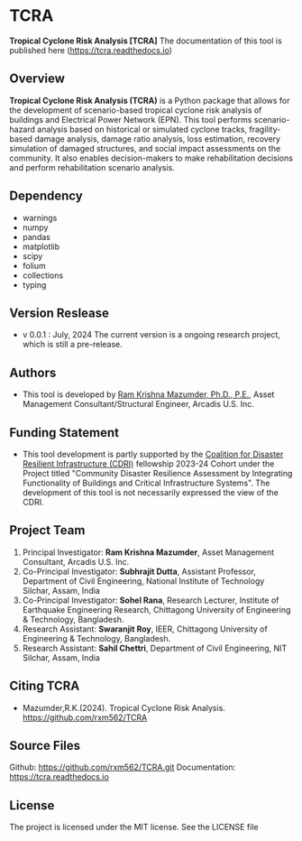 # TCRA
**Tropical Cyclone Risk Analysis [TCRA]** 
The documentation of this tool is published here (https://tcra.readthedocs.io)


Overview
--------
**Tropical Cyclone Risk Analysis (TCRA)** is a Python package that allows for the development of scenario-based tropical cyclone risk analysis of buildings and Electrical Power Network (EPN). This tool performs scenario-hazard analysis based on historical or simulated cyclone tracks, fragility-based damage analysis, damage ratio analysis, loss estimation, recovery simulation of damaged structures, and social impact assessments on the community. It also enables decision-makers to make rehabilitation decisions and perform rehabilitation scenario analysis.

Dependency
----------
* warnings
* numpy
* pandas
* matplotlib
* scipy
* folium
* collections
* typing

Version Reslease
-----------------
* v 0.0.1 : July, 2024
The current version is a ongoing research project, which is still a pre-release.

Authors
-----------------
* This tool is developed by [Ram Krishna Mazumder, Ph.D., P.E.](https://rxm562.github.io/), Asset Management Consultant/Structural Engineer, Arcadis U.S. Inc.

Funding Statement
----------------------
* This tool development is partly supported by the [Coalition for Disaster Resilient Infrastructure (CDRI)](https://www.cdri.world/) fellowship 2023-24 Cohort under the Project titled "Community Disaster Resilience Assessment by Integrating Functionality of Buildings and Critical Infrastructure Systems". The development of this tool is not necessarily expressed the view of the CDRI.


Project Team
-----------------
1. Principal Investigator: **Ram Krishna Mazumder**, Asset Management Consultant, Arcadis U.S. Inc.
2. Co-Principal Investigator: **Subhrajit Dutta**, Assistant Professor, Department of Civil Engineering, National Institute of Technology Silchar, Assam, India
3. Co-Principal Investigator: **Sohel Rana**, Research Lecturer, Institute of Earthquake Engineering Research, Chittagong University of Engineering & Technology, Bangladesh.
4. Research Assistant: **Swaranjit Roy**, IEER, Chittagong University of Engineering & Technology, Bangladesh.
5. Research Assistant: **Sahil Chettri**, Department of Civil Engineering, NIT Silchar, Assam, India

Citing TCRA
-----------------
* Mazumder,R.K.(2024). Tropical Cyclone Risk Analysis. https://github.com/rxm562/TCRA


Source Files
-------------------------------
Github: https://github.com/rxm562/TCRA.git
Documentation: https://tcra.readthedocs.io

License
-----------------
The project is licensed under the MIT license. See the LICENSE file
